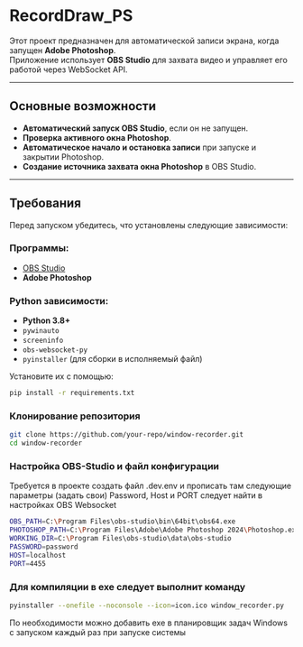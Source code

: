 # RecordDraw_PS

Этот проект предназначен для автоматической записи экрана, когда запущен **Adobe Photoshop**.  
Приложение использует **OBS Studio** для захвата видео и управляет его работой через WebSocket API.

---

## Основные возможности

- **Автоматический запуск OBS Studio**, если он не запущен.
- **Проверка активного окна Photoshop**.
- **Автоматическое начало и остановка записи** при запуске и закрытии Photoshop.
- **Создание источника захвата окна Photoshop** в OBS Studio.

---

## Требования

Перед запуском убедитесь, что установлены следующие зависимости:

### Программы:

- [OBS Studio](https://obsproject.com/)
- **Adobe Photoshop**

### Python зависимости:

- **Python 3.8+**
- `pywinauto`
- `screeninfo`
- `obs-websocket-py`
- `pyinstaller` (для сборки в исполняемый файл)

Установите их с помощью:

```sh
pip install -r requirements.txt 
```
### Клонирование репозитория
```sh
git clone https://github.com/your-repo/window-recorder.git
cd window-recorder
```

### Настройка OBS-Studio и файл конфигурации
Требуется в проекте создать файл .dev.env и прописать там следующие параметры (задать свои)
Password, Host и PORT следует найти в настройках OBS Websocket
```sh
OBS_PATH=C:\Program Files\obs-studio\bin\64bit\obs64.exe
PHOTOSHOP_PATH=C:\Program Files\Adobe\Adobe Photoshop 2024\Photoshop.exe
WORKING_DIR=C:\Program Files\obs-studio\data\obs-studio
PASSWORD=password
HOST=localhost
PORT=4455
```

### Для компиляции в exe следует выполнит команду

```sh
pyinstaller --onefile --noconsole --icon=icon.ico window_recorder.py
```

По необходимости можно добавить exe в планировщик задач Windows с запуском каждый раз при запуске системы

